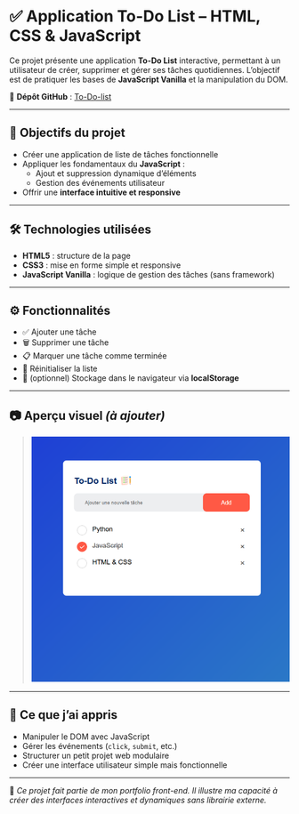 # ✅ Application To-Do List – HTML, CSS & JavaScript

Ce projet présente une application **To-Do List** interactive, permettant à un utilisateur de créer, supprimer et gérer ses tâches quotidiennes. L’objectif est de pratiquer les bases de **JavaScript Vanilla** et la manipulation du DOM.

🔗 **Dépôt GitHub** : [To-Do-list](https://github.com/JWulfran/To-Do-list.git)

---

## 🎯 Objectifs du projet

- Créer une application de liste de tâches fonctionnelle
- Appliquer les fondamentaux du **JavaScript** :
  - Ajout et suppression dynamique d’éléments
  - Gestion des événements utilisateur
- Offrir une **interface intuitive et responsive**

---

## 🛠️ Technologies utilisées

- **HTML5** : structure de la page
- **CSS3** : mise en forme simple et responsive
- **JavaScript Vanilla** : logique de gestion des tâches (sans framework)

---

## ⚙️ Fonctionnalités

- ✅ Ajouter une tâche
- 🗑️ Supprimer une tâche
- 📋 Marquer une tâche comme terminée
- 🧹 Réinitialiser la liste
- 💾 (optionnel) Stockage dans le navigateur via **localStorage**

---

## 📷 Aperçu visuel _(à ajouter)_

> ![Capture d'écran](./images/Screenshort.png)

---

## 🧠 Ce que j’ai appris

- Manipuler le DOM avec JavaScript
- Gérer les événements (`click`, `submit`, etc.)
- Structurer un petit projet web modulaire
- Créer une interface utilisateur simple mais fonctionnelle

---

📂 _Ce projet fait partie de mon portfolio front-end. Il illustre ma capacité à créer des interfaces interactives et dynamiques sans librairie externe._
